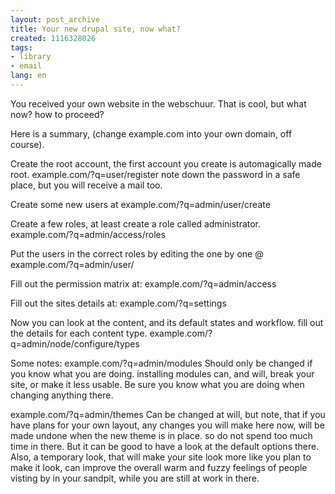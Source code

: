 ```yaml
---
layout: post_archive
title: Your new drupal site, now what?
created: 1116328026
tags:
- library
- email
lang: en
---
```

You received your own website in the webschuur. That is cool, but what now? how to proceed? 

Here is a summary, (change example.com into your own domain, off course).

Create the root account, the first account you create is automagically made root.
example.com/?q=user/register
note down the password in a safe place, but you will receive a mail too.

Create some new users at 
example.com/?q=admin/user/create

Create a few roles, at least create a role called administrator. 
example.com/?q=admin/access/roles

Put the users in the correct roles by editing the one by one @
example.com/?q=admin/user/

Fill out the permission matrix at:
example.com/?q=admin/access

Fill out the sites details at:
example.com/?q=settings

Now you can look at the content, and its default states and workflow. fill out the details for each content type. 
example.com/?q=admin/node/configure/types

Some notes:
example.com/?q=admin/modules 
Should only be changed if you know what you are doing. installing modules can, and will, break your site, or make it less usable. Be sure you know what you are doing when changing anything there.

example.com/?q=admin/themes
Can be changed at will, but note, that if you have plans for your own layout, any changes you will make here now, will be made undone when the new theme is in place. so do not spend too much time in there. But it can be good to have a look at the default options there. Also, a temporary look, that will make your site look more like you plan to make it look, can improve the overall warm and fuzzy feelings of people visting by in your sandpit, while you are still at work in there.
